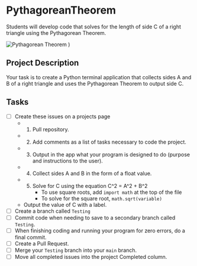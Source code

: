 # PythagoreanTheorem
Students will develop code that solves for the length of side C of a right triangle using the Pythagorean Theorem.

![Pythagorean Theorem](https://github.com/WG-Python-Programming/PythagoreanTheorem/assets/19416141/2c416e29-165b-4fca-8953-67ffe032f1ec)
)

## Project Description
Your task is to create a Python terminal application that collects sides A and B of a right triangle and uses the Pythagorean Theorem to output side C.

## Tasks
- [ ] Create these issues on a projects page
    - 1. Pull repository.
    - 2. Add comments as a list of tasks necessary to code the project.
    - 3. Output in the app what your program is designed to do (purpose and instructions to the user).
    - 4. Collect sides A and B in the form of a float value.
    - 5. Solve for C using the equation C^2 = A^2 + B^2
         -   To use square roots, add ```import math``` at the top of the file
         -   To solve for the square root, ```math.sqrt(variable)```
    - Output the value of C with a label.
- [ ] Create a branch called ```Testing```
- [ ] Commit code when needing to save to a secondary branch called ```Testing```.
- [ ] When finishing coding and running your program for zero errors, do a final commit.
- [ ] Create a Pull Request.
- [ ] Merge your ```Testing``` branch into your ```main``` branch.
- [ ] Move all completed issues into the project Completed column.

